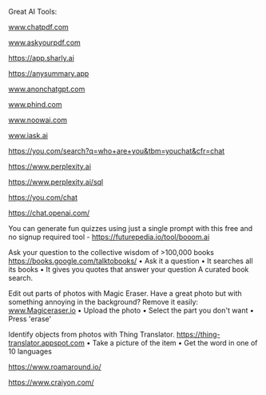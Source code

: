 Great AI Tools:

www.chatpdf.com

www.askyourpdf.com

https://app.sharly.ai

https://anysummary.app

www.anonchatgpt.com

www.phind.com

www.noowai.com

www.iask.ai

https://you.com/search?q=who+are+you&tbm=youchat&cfr=chat

https://www.perplexity.ai

https://www.perplexity.ai/sql

https://you.com/chat

https://chat.openai.com/

You can generate fun quizzes using just a single prompt with this free and no signup required tool -
https://futurepedia.io/tool/booom.ai

Ask your question to the collective wisdom of >100,000 books
https://books.google.com/talktobooks/
• Ask it a question
• It searches all its books
• It gives you quotes that answer your question
A curated book search.


Edit out parts of photos with Magic Eraser. Have a great photo but with something annoying in the background?
Remove it easily:
www.Magiceraser.io
• Upload the photo
• Select the part you don't want
• Press 'erase'


Identify objects from photos with Thing Translator.
https://thing-translator.appspot.com
• Take a picture of the item
• Get the word in one of 10 languages


https://www.roamaround.io/

https://www.craiyon.com/

